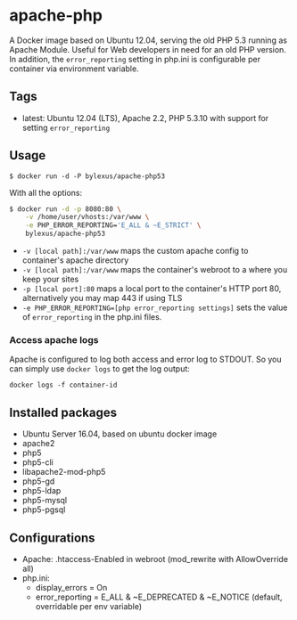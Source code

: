 apache-php
===================================

A Docker image based on Ubuntu 12.04, serving the old PHP 5.3 running as Apache Module. Useful for Web developers in need for an old PHP version. In addition, the `error_reporting` setting in php.ini is configurable per container via environment variable.

Tags
-----

* latest: Ubuntu 12.04 (LTS), Apache 2.2, PHP 5.3.10 with support for setting `error_reporting`

Usage
------

```
$ docker run -d -P bylexus/apache-php53
```

With all the options:

```bash
$ docker run -d -p 8080:80 \
    -v /home/user/vhosts:/var/www \
    -e PHP_ERROR_REPORTING='E_ALL & ~E_STRICT' \
    bylexus/apache-php53
```
* `-v [local path]:/var/www` maps the custom apache config to container's apache directory
* `-v [local path]:/var/www` maps the container's webroot to a where you keep your sites
* `-p [local port]:80` maps a local port to the container's HTTP port 80, alternatively you may map 443 if using TLS
* `-e PHP_ERROR_REPORTING=[php error_reporting settings]` sets the value of `error_reporting` in the php.ini files.

### Access apache logs

Apache is configured to log both access and error log to STDOUT. So you can simply use `docker logs` to get the log output:

`docker logs -f container-id`


Installed packages
-------------------
* Ubuntu Server 16.04, based on ubuntu docker image
* apache2
* php5
* php5-cli
* libapache2-mod-php5
* php5-gd
* php5-ldap
* php5-mysql
* php5-pgsql

Configurations
----------------

* Apache: .htaccess-Enabled in webroot (mod_rewrite with AllowOverride all)
* php.ini:
  * display_errors = On
  * error_reporting = E_ALL & ~E_DEPRECATED & ~E_NOTICE (default, overridable per env variable)
